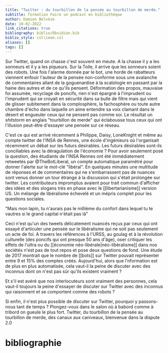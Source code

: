 ```yaml
---
title: "Twitter : du tourbillon de la pensée au tourbillon de merde."
subtitle: formation Faire un podcast en bibliothèque
author: Damien Belvèze
date: 10-02-2022
link_citations: true
bibliography: biblio/Obsidian.bib
biblio_style: csl\ieee.csl
aliases: []
tags: []
---
```


Sur Twitter, quand on chasse c'est souvent en meute. A la chasse il y a les sonneurs et il y a les piqueurs. Sur la Toile, il arrive que les sonneurs soient des robots. Une fois l'alarme donnée par le bot, une horde de rabatteurs viennent enfouir l'auteur de la pensée non-conforme sous une avalanche de commentaires allant de la goguenardise à la scatologie en passant par la haine des autres et de ce qu'ils pensent.
Déformation des propos, mauvaise foi assumée, recyclage de poncifs, rien n'est épargné à l'imprudent ou l'imprudent qui se croyait en sécurité dans sa bulle de filtre mais qui vient de glisser subitement dans la complosphère, la fachosphère ou toute autre chambre d'écho dans laquelle on aime entendre sa voix clamant dans le désert et engueuler ceux qui ne pensent pas comme soi.
Le résultat un *shitstorm* en anglais "tourbillon de merde" qui éclabousse tous ceux qui ont l'illusion peut-être d'essayer une pensée sur ce réseau.

C'est ce qui est arrivé récemment à Philippe, Daisy, LoneKnight et même au compte twitter de l'INSA de Rennes, une école d'ingénieurs où l'organisait récemment un débat sur les futurs désirables. Les futurs désirables sont-ils conciliables avec la déragulation de l'économie ? Pour avoir seulement posé la question, des étudiants de l'INSA Rennes ont été immédiatement retweetés par @TheBotLiberal, un compte automatique paramétré pour donner l'alerte sur le mot-clé "libéral". En quelques minutes une multitude de réponses et de commentaires qui ne s'embarrassent pas de nuances sont venus donner un tour étrange à la discussion qui s'était prolongée sur twitter. Les contributeurs impromptus avaient pour trait commun d'afficher des idées et des slogans très en phase avec le [[libertarianisme]] version US. Un mélange de libéralisme échevelé et un mépris complet pour les questions sociales.

"Mais mon lapin, tu n'aurais pas le millième du confort dans lequel tu te vautres si le grand capital n'était pas là"

Ceci n'est qu'un des tweets délicatement nuancés reçus par ceux qui ont essayé d'articuler une pensée sur le libéralisme qui ne soit pas seulement un acte de foi. A travers les références à l'URSS, au goulag et à la révolution culturelle (des poncifs qui ont presque 50 ans d'âge), oser critiquer les effets de l'ultra ou du [[économie néo-libérale|néo-libéralisme]] dans nos sociétés n'est pas de tout repos et pose deux questions de fond. 
Une étude de 2017 montrait que le nombre de [[bots]] sur Twitter pouvait représenter entre 9 et 15% des comptes créés. 
Aujourd'hui, alors que l'nformation est de plus en plus automatisée, cela vaut-il la peine de discuter avec des inconnus dont on n'est pas sûr qu'ils existent vraiment ? 

Et s'il est avéré que nos interlocuteurs sont vraiment des personnes, cela vaut-il toujours la peine d'essayer de discuter sur Twitter avec des inconnus qui raisonnent et se comportent comme des robots ?

Si enfin, il n'est plus possible de discuter sur Twitter, pourquoi y passons-nous tant de temps ? 
Plongez-vous dans le salon où à babord comme à tribord on gueule le plus fort. Twitter, du tourbillon de la pensée au tourbillon de merde, des canaux aux caniveaux, bienvenue dans la dispute 2.0





# bibliographie

